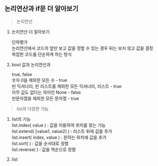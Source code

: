 ## 논리연산과 if문 더 알아보기

>논리연산

1. 논리연산 더 알아보기

	단락평가  
	논리연산에서 코드의 앞만 보고 값을 정할 수 있는 경우 뒤는 보지 않고 값을 결정  
	복잡한 코드를 단순하게 하는 방식  
	
2. bool 값과 논리연산과  
	
	true, false  
	숫자 0을 제외한 모든 수 - true  
	빈 딕셔너리, 빈 리스트를 제외한 모든 딕셔너리, 리스트 - true  
	아무 값도 없다는 의미인 None - false  
	빈문자열을 제외한 모든 문자열 - true  
	

>list의 다양한 기능

1. list의 기능  
	list.index( value ) : 값을 이용하여 위치를 찾는 기능  
	list.extend( [value1, value2] ) : 리스트 뒤에 값을 추가  
	list.insert( index, value ) : 원하는 위치에 값을 추가  
	list.sort( ) : 값을 순서대로 정렬  
	list.reverse( ) : 값을 역순으로 정렬  
	
2. list
	